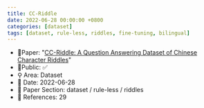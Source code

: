 ```yaml
---
title: CC-Riddle
date: 2022-06-28 00:00:00 +0800
categories: [dataset]
tags: [dataset, rule-less, riddles, fine-tuning, bilingual]
---
```


- 📙Paper: "[CC-Riddle: A Question Answering Dataset of Chinese Character Riddles](https://www.semanticscholar.org/paper/CC-Riddle%3A-A-Question-Answering-Dataset-of-Chinese-Xu-Zhang/db4906c7cc08cfd324bcc8a78a8faa747b78ddff)"
- 🔑Public: ✅
- ⚲ Area: Dataset
- 📅 Date: 2022-06-28
- 🔎 Paper Section: dataset / rule-less / riddles
- 📝 References: 29
